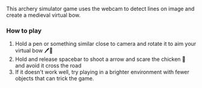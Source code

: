 This archery simulator game uses the webcam to detect lines on image and create a medieval virtual bow.

### How to play
1. Hold a pen or something similar close to camera and rotate it to aim your virtual bow 🖊️🤏
2. Hold and release spacebar to shoot a arrow and scare the chicken 🐔 and avoid it cross the road
3. If it doesn't work well, try playing in a brighter environment with fewer objects that can trick the game.